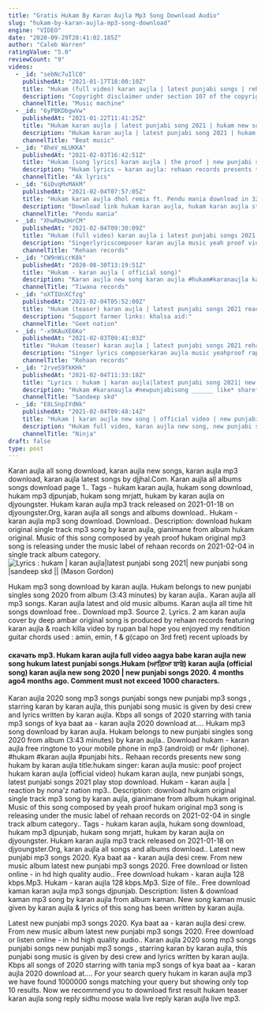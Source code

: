 ```yaml
---
title: "Gratis Hukam By Karan Aujla Mp3 Song Download Audio"
slug: "hukam-by-karan-aujla-mp3-song-download"
engine: "VIDEO"
date: "2020-09-29T20:41:02.185Z"
author: "Caleb Warren"
ratingValue: "5.0"
reviewCount: "9"
videos:
  - _id: "sebNc7uIlC0"
    publishedAt: "2021-01-17T18:00:10Z"
    title: "Hukam (full video) karan aujla | latest punjabi songs | rehaan records | karan aujla new song hukam"
    description: "Copyright disclaimer under section 107 of the copyright act 1976, allowance is made for fair use for purposes such as criticism, comment, news reporting,"
    channelTitle: "Music machine"
  - _id: "6yPBKDbgwVw"
    publishedAt: "2021-01-22T11:41:25Z"
    title: "Hukam karan aujla | latest punjabi song 2021 | hukam new song karan aujla | karan aujla new song"
    description: "Hukam karan aujla | latest punjabi song 2021 | hukam new song karan aujla | karan aujla new song hukam karan aujla, hukam song karan aujla, hukam by"
    channelTitle: "Beat music"
  - _id: "8heV_mLUKKA"
    publishedAt: "2021-02-03T16:42:51Z"
    title: "Hukam [song lyrics] karan aujla | the proof | new punjabi song |rehaan record"
    description: "Hukam lyrics – karan aujla: rehaan records presents this punjabi song from single track &amp; lyrics of hukam are written by karan aujla which composed"
    channelTitle: "Ak lyrics"
  - _id: "6iDvqMxMAkM"
    publishedAt: "2021-02-04T07:57:05Z"
    title: "Hukam karan aujla dhol remix ft. Pendu mania download in 320kbps🔥"
    description: "Download link hukam karan aujla, hukam karan aujla status, hukam"
    channelTitle: "Pendu mania"
  - _id: "XhwRbwUHrCM"
    publishedAt: "2021-02-04T09:30:09Z"
    title: "Hukam (full video) karan aujla i latest punjabi songs 2021 i rehaan records"
    description: "Singerlyricscomposer karan aujla music yeah proof videosagar deol ft gianimane mix &amp; master jstatik project by deep rehaan sukh bajwa &amp; jeewan"
    channelTitle: "Rehaan records"
  - _id: "CW9nWicrK8k"
    publishedAt: "2020-08-30T13:19:51Z"
    title: "Hukam - karan aujla ( official song)"
    description: "Karan aujla new song karan aujla #hukam#karanaujla karan aujla new song punjabi song."
    channelTitle: "Tiwana records"
  - _id: "oXTIUnXCfzg"
    publishedAt: "2021-02-04T05:52:00Z"
    title: "Hukam (teaser) karan aujla | latest punjabi songs 2021 reaction"
    description: "Support farmer links: khalsa aid:"
    channelTitle: "Geet nation"
  - _id: "-x9KAuXE6Ko"
    publishedAt: "2021-02-03T09:41:03Z"
    title: "Hukam (teaser) karan aujla | latest punjabi songs 2021 rehaan records"
    description: "Singer lyrics composerkaran aujla music yeahproof rapper gianimane mix &amp; master jstatik video sagar deol project by deep rehaan sukh bajwa"
    channelTitle: "Rehaan records"
  - _id: "2rveS9fkKHk"
    publishedAt: "2021-02-04T11:33:18Z"
    title: "Lyrics : hukam | karan aujla|latest punjabi song 2021| new punjabi song |sandeep skd ||"
    description: "Hukam #karanaujla #newpunjabisong ______ like* share* subscribe* ______ □song credits: 》song: hukam 》lyrics writer: karan aujla 》singer: karan"
    channelTitle: "Sandeep skd"
  - _id: "E8LSnpIYdNk"
    publishedAt: "2021-02-04T09:48:14Z"
    title: "Hukam | karan aujla new song | official video | new punjabi song 2021 | latest punjabi songs"
    description: "Hukam full video, karan aujla new song, new punjabi song 2021, latest punjabi songs 2021, new punjabi song 2020, new punjabi songs,"
    channelTitle: "Ninja"
draft: false
type: post
---
```


Karan aujla all song download, karan aujla new songs, karan aujla mp3 download, karan aujla latest songs by djjhal.Com. Karan aujla all albums songs download page 1.. Tags - hukam karan aujla, hukam song download, hukam mp3 djpunjab, hukam song mrjatt, hukam by karan aujla on djyoungster. Hukam karan aujla mp3 track released on 2021-01-18 on djyoungster.Org, karan aujla all songs and albums download.. Hukam - karan aujla mp3 song download. Download.. Description: download hukam original single track mp3 song by karan aujla, gianimane from album hukam original. Music of this song composed by yeah proof hukam original mp3 song is releasing under the music label of rehaan records on 2021-02-04 in single track album category.
![Lyrics : hukam | karan aujla|latest punjabi song 2021| new punjabi song |sandeep skd || (Mason Gordon)](https://i.ytimg.com/vi/2rveS9fkKHk/hqdefault.jpg "Lyrics : hukam | karan aujla|latest punjabi song 2021| new punjabi song |sandeep skd || (Beatrice Lucas)")

Hukam mp3 song download by karan aujla. Hukam belongs to new punjabi singles song 2020 from album (3:43 minutes) by karan aujla.. Karan aujla all mp3 songs. Karan aujla latest and old music albums. Karan aujla all time hit songs download free.. Download mp3. Source 2. Lyrics. 2 am karan aujla cover by deep ambar original song is produced by rehaan records featuring karan aujla &amp; roach killa video by rupan bal hope you enjoyed my rendition guitar chords used : amin, emin, f &amp; g(capo on 3rd fret) recent uploads by
<!--inArticleAds-->

<!--galleryOne-->

#### скачать mp3. Hukam karan aujla full video aagya babe karan aujla new song hukum latest punjabi songs.Hukam (ਆਗਿਆ ਬਾਬੇ) karan aujla (official song) karan aujla new song 2020 | new punjabi songs 2020. 4 months ago4 months ago. Comment must not exceed 1000 characters.
<!--inArticleAds-->

<!--galleryTwo-->

Karan aujla 2020 song mp3 songs punjabi songs new punjabi mp3 songs , starring karan by karan aujla, this punjabi song music is given by desi crew and lyrics written by karan aujla. Kbps all songs of 2020 starring with tania mp3 songs of kya baat aa - karan aujla 2020 download at.... Hukam mp3 song download by karan aujla. Hukam belongs to new punjabi singles song 2020 from album (3:43 minutes) by karan aujla.. Download hukam - karan aujla free ringtone to your mobile phone in mp3 (android) or m4r (iphone). #hukam #karan aujla #punjabi hits.. Rehaan records presents new song hukam by karan aujla title:hukam singer: karan aujla music: poof project hukam karan aujla (official video) hukam karan aujla, new punjabi songs, latest punjabi songs 2021 play stop download. Hukam - karan aujla | reaction by nona&#39;z nation mp3.. Description: download hukam original single track mp3 song by karan aujla, gianimane from album hukam original. Music of this song composed by yeah proof hukam original mp3 song is releasing under the music label of rehaan records on 2021-02-04 in single track album category.. Tags - hukam karan aujla, hukam song download, hukam mp3 djpunjab, hukam song mrjatt, hukam by karan aujla on djyoungster. Hukam karan aujla mp3 track released on 2021-01-18 on djyoungster.Org, karan aujla all songs and albums download.. Latest new punjabi mp3 songs 2020. Kya baat aa - karan aujla desi crew. From new music album latest new punjabi mp3 songs 2020. Free download or listen online - in hd high quality audio.. Free download hukam - karan aujla 128 kbps.Mp3. Hukam - karan aujla 128 kbps.Mp3. Size of file.. Free download kaman karan aujla mp3 songs djpunjab. Description: listen &amp; download kaman mp3 song by karan aujla from album kaman. New song kaman music given by karan aujla &amp; lyrics of this song has been written by karan aujla.
<!--galleryThree-->

Latest new punjabi mp3 songs 2020. Kya baat aa - karan aujla desi crew. From new music album latest new punjabi mp3 songs 2020. Free download or listen online - in hd high quality audio.. Karan aujla 2020 song mp3 songs punjabi songs new punjabi mp3 songs , starring karan by karan aujla, this punjabi song music is given by desi crew and lyrics written by karan aujla. Kbps all songs of 2020 starring with tania mp3 songs of kya baat aa - karan aujla 2020 download at.... For your search query hukam in karan aujla mp3 we have found 1000000 songs matching your query but showing only top 10 results. Now we recommend you to download first result hukam teaser karan aujla song reply sidhu moose wala live reply karan aujla live mp3.
